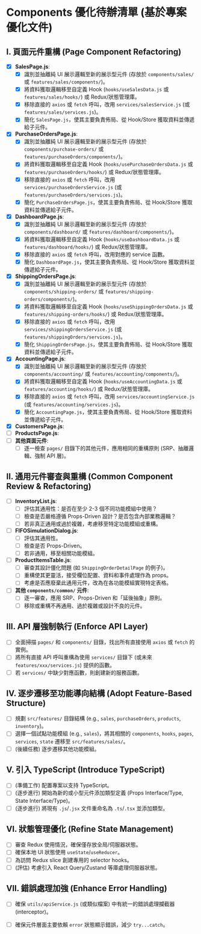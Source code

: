 # Components 優化待辦清單 (基於專案優化文件)

## I. 頁面元件重構 (Page Component Refactoring)

- [x] **SalesPage.js**:
    - [x] 識別並抽離純 UI 展示邏輯至新的展示型元件 (存放於 `components/sales/` 或 `features/sales/components/`)。
    - [x] 將資料獲取邏輯移至自定義 Hook (`hooks/useSalesData.js` 或 `features/sales/hooks/`) 或 Redux/狀態管理庫。
    - [x] 移除直接的 `axios` 或 `fetch` 呼叫，改用 `services/salesService.js` (或 `features/sales/services.js`)。
    - [x] 簡化 `SalesPage.js`，使其主要負責佈局、從 Hook/Store 獲取資料並傳遞給子元件。
- [x] **PurchaseOrdersPage.js**:
    - [x] 識別並抽離純 UI 展示邏輯至新的展示型元件 (存放於 `components/purchase-orders/` 或 `features/purchaseOrders/components/`)。
    - [x] 將資料獲取邏輯移至自定義 Hook (`hooks/usePurchaseOrdersData.js` 或 `features/purchaseOrders/hooks/`) 或 Redux/狀態管理庫。
    - [x] 移除直接的 `axios` 或 `fetch` 呼叫，改用 `services/purchaseOrdersService.js` (或 `features/purchaseOrders/services.js`)。
    - [x] 簡化 `PurchaseOrdersPage.js`，使其主要負責佈局、從 Hook/Store 獲取資料並傳遞給子元件。
- [x] **DashboardPage.js**:
    - [x] 識別並抽離純 UI 展示邏輯至新的展示型元件 (存放於 `components/dashboard/` 或 `features/dashboard/components/`)。
    - [x] 將資料獲取邏輯移至自定義 Hook (`hooks/useDashboardData.js` 或 `features/dashboard/hooks/`) 或 Redux/狀態管理庫。
    - [x] 移除直接的 `axios` 或 `fetch` 呼叫，改用對應的 service 函數。
    - [x] 簡化 `DashboardPage.js`，使其主要負責佈局、從 Hook/Store 獲取資料並傳遞給子元件。
- [x] **ShippingOrdersPage.js**:
    - [x] 識別並抽離純 UI 展示邏輯至新的展示型元件 (存放於 `components/shipping-orders/` 或 `features/shipping-orders/components/`)。
    - [x] 將資料獲取邏輯移至自定義 Hook (`hooks/useShippingOrdersData.js` 或 `features/shipping-orders/hooks/`) 或 Redux/狀態管理庫。
    - [x] 移除直接的 `axios` 或 `fetch` 呼叫，改用 `services/shippingOrdersService.js` (或 `features/shippingOrders/services.js`)。
    - [x] 簡化 `ShippingOrdersPage.js`，使其主要負責佈局、從 Hook/Store 獲取資料並傳遞給子元件。
- [x] **AccountingPage.js**:
    - [x] 識別並抽離純 UI 展示邏輯至新的展示型元件 (存放於 `components/accounting/` 或 `features/accounting/components/`)。
    - [x] 將資料獲取邏輯移至自定義 Hook (`hooks/useAccountingData.js` 或 `features/accounting/hooks/`) 或 Redux/狀態管理庫。
    - [x] 移除直接的 `axios` 或 `fetch` 呼叫，改用 `services/accountingService.js` (或 `features/accounting/services.js`)。
    - [x] 簡化 `AccountingPage.js`，使其主要負責佈局、從 Hook/Store 獲取資料並傳遞給子元件。
- [x] **CustomersPage.js**:
- [ ] **ProductsPage.js**:
- [ ] **其他頁面元件**:
    - [ ] 逐一檢查 `pages/` 目錄下的其他元件，應用相同的重構原則 (SRP、抽離邏輯、強制 API 層)。

## II. 通用元件審查與重構 (Common Component Review & Refactoring)

- [ ] **InventoryList.js**:
    - [ ] 評估其通用性：是否在至少 2-3 個不同功能模組中使用？
    - [ ] 檢查是否嚴格遵循 Props-Driven 設計？是否包含內部業務邏輯？
    - [ ] 若非真正通用或過於複雜，考慮移至特定功能模組或重構。
- [ ] **FIFOSimulationDialog.js**:
    - [ ] 評估其通用性。
    - [ ] 檢查是否 Props-Driven。
    - [ ] 若非通用，移至相關功能模組。
- [ ] **ProductItemsTable.js**:
    - [ ] 審查其設計僵化問題 (如 `ShippingOrderDetailPage` 的例子)。
    - [ ] 重構使其更靈活，接受欄位配置、資料和事件處理作為 props。
    - [ ] 考慮是否應廢棄此通用元件，改為在各功能模組實現特定表格。
- [ ] **其他 `components/common/` 元件**:
    - [ ] 逐一審查，應用 SRP、Props-Driven 和「延後抽象」原則。
    - [ ] 移除或重構不再通用、過於複雜或設計不良的元件。

## III. API 層強制執行 (Enforce API Layer)

- [ ] 全面掃描 `pages/` 和 `components/` 目錄，找出所有直接使用 `axios` 或 `fetch` 的實例。
- [ ] 將所有直接 API 呼叫重構為使用 `services/` 目錄下 (或未來 `features/xxx/services.js`) 提供的函數。
- [ ] 若 `services/` 中缺少對應函數，則創建新的服務函數。

## IV. 逐步遷移至功能導向結構 (Adopt Feature-Based Structure)

- [ ] 規劃 `src/features/` 目錄結構 (e.g., `sales`, `purchaseOrders`, `products`, `inventory`)。
- [ ] 選擇一個試點功能模組 (e.g., `sales`)，將其相關的 `components`, `hooks`, `pages`, `services`, `state` 遷移至 `src/features/sales/`。
- [ ] (後續任務) 逐步遷移其他功能模組。

## V. 引入 TypeScript (Introduce TypeScript)

- [ ] (準備工作) 配置專案以支持 TypeScript。
- [ ] (逐步進行) 開始為新的或小型元件添加類型定義 (Props Interface/Type, State Interface/Type)。
- [ ] (逐步進行) 將現有 `.js`/`.jsx` 文件重命名為 `.ts`/`.tsx` 並添加類型。

## VI. 狀態管理優化 (Refine State Management)

- [ ] 審查 Redux 使用情況，確保僅存放全局/伺服器狀態。
- [ ] 確保本地 UI 狀態使用 `useState`/`useReducer`。
- [ ] 為訪問 Redux slice 創建專用的 selector hooks。
- [ ] (評估) 考慮引入 React Query/Zustand 等庫處理伺服器狀態。

## VII. 錯誤處理加強 (Enhance Error Handling)

- [ ] 確保 `utils/apiService.js` (或類似檔案) 中有統一的錯誤處理攔截器 (interceptor)。
- [ ] 確保元件層面主要依賴 `error` 狀態顯示錯誤，減少 `try...catch`。

